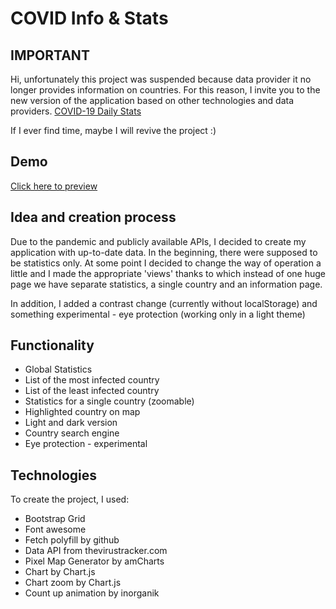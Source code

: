 # COVID Info & Stats

## IMPORTANT
Hi, unfortunately this project was suspended because data provider it no longer provides information on countries.
For this reason, I invite you to the new version of the application based on other technologies and data providers.
[COVID-19 Daily Stats](https://github.com/Mativve/COVID-19-Daily-Stats)

If I ever find time, maybe I will revive the project :)

## Demo
[Click here to preview](https://mativve.github.io/COVID-19-Info-stats/)

## Idea and creation process
Due to the pandemic and publicly available APIs, I decided to create my application with up-to-date data. In the beginning, there were supposed to be statistics only. At some point I decided to change the way of operation a little and I made the appropriate 'views' thanks to which instead of one huge page we have separate statistics, a single country and an information page.

In addition, I added a contrast change (currently without localStorage) and something experimental - eye protection (working only in a light theme)

## Functionality
* Global Statistics
* List of the most infected country
* List of the least infected country
* Statistics for a single country (zoomable)
* Highlighted country on map
* Light and dark version
* Country search engine
* Eye protection - experimental

## Technologies
To create the project, I used:
* Bootstrap Grid
* Font awesome
* Fetch polyfill by github
* Data API from thevirustracker.com
* Pixel Map Generator by amCharts
* Chart by Chart.js
* Chart zoom by Chart.js
* Count up animation by inorganik

